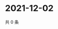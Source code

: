 # 2021-12-02

共 0 条

<!-- BEGIN WEIBO -->
<!-- 最后更新时间 Thu Dec 02 2021 16:17:38 GMT+0800 (China Standard Time) -->

<!-- END WEIBO -->
